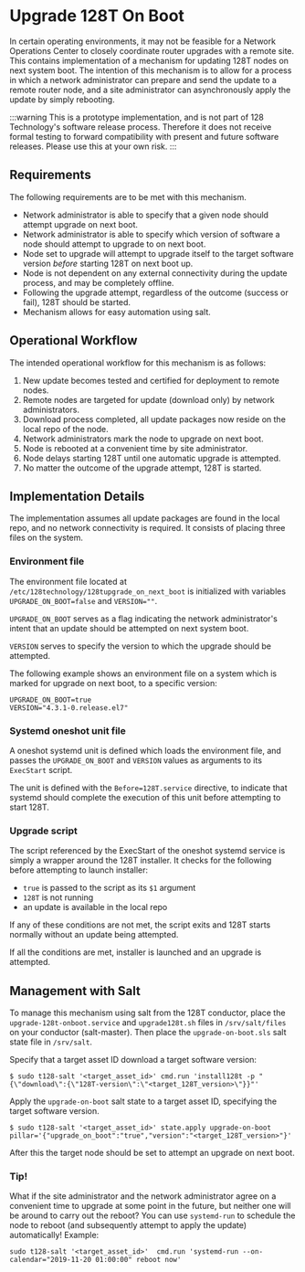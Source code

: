 # Upgrade 128T On Boot
In certain operating environments, it may not be feasible for a Network Operations Center to closely coordinate router upgrades with a remote site. This contains implementation of a mechanism for updating 128T nodes on next system boot. The intention of this mechanism is to allow for a process in which a network administrator can prepare and send the update to a remote router node, and a site administrator can asynchronously apply the update by simply rebooting.

:::warning
This is a prototype implementation, and is not part of 128 Technology's software release process. Therefore it does not receive formal testing to forward compatibility with present and future software releases. Please use this at your own risk.
:::

## Requirements
The following requirements are to be met with this mechanism.
* Network administrator is able to specify that a given node should attempt upgrade on next boot.
* Network administrator is able to specify which version of software a node should attempt to upgrade to on next boot.
* Node set to upgrade will attempt to upgrade itself to the target software version _before_ starting 128T on next boot up.
* Node is not dependent on any external connectivity during the update process, and may be completely offline.
* Following the upgrade attempt, regardless of the outcome (success or fail), 128T should be started.
* Mechanism allows for easy automation using salt.

## Operational Workflow
The intended operational workflow for this mechanism is as follows:
1. New update becomes tested and certified for deployment to remote nodes.
2. Remote nodes are targeted for update (download only) by network administrators.
3. Download process completed, all update packages now reside on the local repo of the node.
4. Network administrators mark the node to upgrade on next boot.
5. Node is rebooted at a convenient time by site administrator.
6. Node delays starting 128T until one automatic upgrade is attempted.
7. No matter the outcome of the upgrade attempt, 128T is started.

## Implementation Details
The implementation assumes all update packages are found in the local repo, and no network connectivity is required. It consists of placing three files on the system.

### Environment file
The environment file located at `/etc/128technology/128tupgrade_on_next_boot` is initialized with variables `UPGRADE_ON_BOOT=false` and `VERSION=""`.

`UPGRADE_ON_BOOT` serves as a flag indicating the network administrator's intent that an update should be attempted on next system boot.

`VERSION` serves to specify the version to which the upgrade should be attempted.

The following example shows an environment file on a system which is marked for upgrade on next boot, to a specific version:
```
UPGRADE_ON_BOOT=true
VERSION="4.3.1-0.release.el7"
```

### Systemd oneshot unit file
A oneshot systemd unit is defined which loads the environment file, and passes the `UPGRADE_ON_BOOT` and `VERSION` values as arguments to its `ExecStart` script. 

The unit is defined with the `Before=128T.service` directive, to indicate that systemd should complete the execution of this unit before attempting to start 128T.

### Upgrade script
The script referenced by the ExecStart of the oneshot systemd service is simply a wrapper around the 128T installer. It checks for the following before attempting to launch installer:

* `true` is passed to the script as its `$1` argument
* `128T` is not running
* an update is available in the local repo

If any of these conditions are not met, the script exits and 128T starts normally without an update being attempted.

If all the conditions are met, installer is launched and an upgrade is attempted.

## Management with Salt
To manage this mechanism using salt from the 128T conductor, place the `upgrade-128t-onboot.service` and `upgrade128t.sh` files in `/srv/salt/files` on your conductor (salt-master). Then place the `upgrade-on-boot.sls` salt state file in `/srv/salt`.

Specify that a target asset ID download a target software version:
```
$ sudo t128-salt '<target_asset_id>' cmd.run 'install128t -p "{\"download\":{\"128T-version\":\"<target_128T_version>\"}}"'
```

Apply the `upgrade-on-boot` salt state to a target asset ID, specifying the target software version.
```
$ sudo t128-salt '<target_asset_id>' state.apply upgrade-on-boot pillar='{"upgrade_on_boot":"true","version":"<target_128T_version>"}'
```

After this the target node should be set to attempt an upgrade on next boot.

### Tip!
What if the site administrator and the network administrator agree on a convenient time to upgrade at some point in the future, but neither one will be around to carry out the reboot? You can use `systemd-run` to schedule the node to reboot (and subsequently attempt to apply the update) automatically! Example:
```
sudo t128-salt '<target_asset_id>'  cmd.run 'systemd-run --on-calendar="2019-11-20 01:00:00" reboot now'
```
